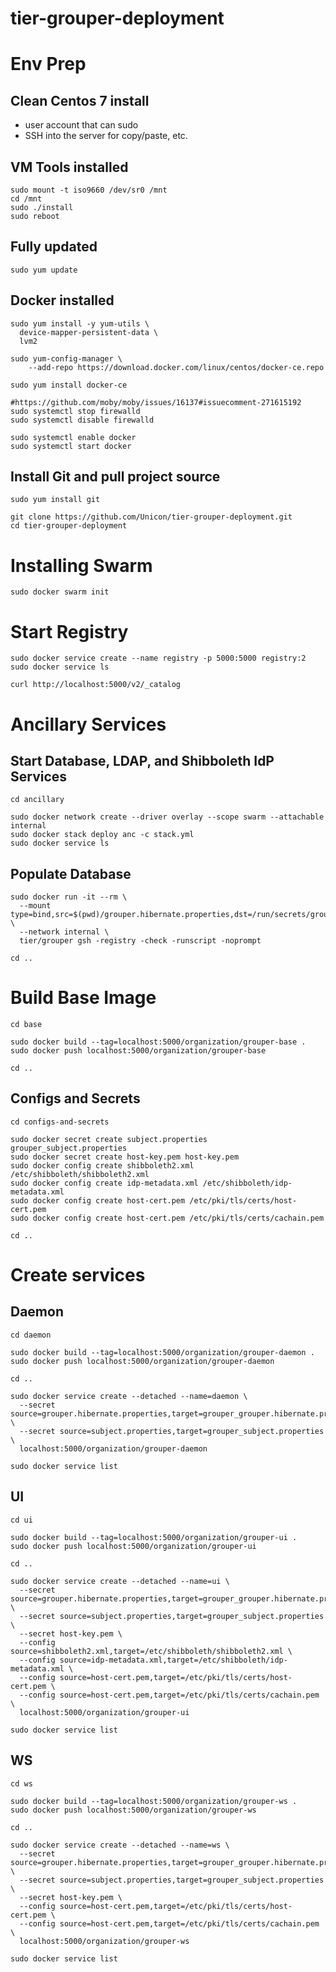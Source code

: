 # tier-grouper-deployment

# Env Prep

## Clean Centos 7 install

- user account that can sudo
- SSH into the server for copy/paste, etc.

## VM Tools installed 

```
sudo mount -t iso9660 /dev/sr0 /mnt
cd /mnt
sudo ./install
sudo reboot
```

## Fully updated

```
sudo yum update
```

## Docker installed

```
sudo yum install -y yum-utils \
  device-mapper-persistent-data \
  lvm2

sudo yum-config-manager \
    --add-repo https://download.docker.com/linux/centos/docker-ce.repo

sudo yum install docker-ce 

#https://github.com/moby/moby/issues/16137#issuecomment-271615192
sudo systemctl stop firewalld
sudo systemctl disable firewalld

sudo systemctl enable docker
sudo systemctl start docker
```

## Install Git and pull project source

```
sudo yum install git

git clone https://github.com/Unicon/tier-grouper-deployment.git
cd tier-grouper-deployment
```


# Installing Swarm

```
sudo docker swarm init
```

# Start Registry

```
sudo docker service create --name registry -p 5000:5000 registry:2
sudo docker service ls
```

```
curl http://localhost:5000/v2/_catalog
```

# Ancillary Services

## Start Database, LDAP, and Shibboleth IdP Services

```
cd ancillary

sudo docker network create --driver overlay --scope swarm --attachable internal
sudo docker stack deploy anc -c stack.yml
sudo docker service ls
```

## Populate Database

```
sudo docker run -it --rm \
  --mount type=bind,src=$(pwd)/grouper.hibernate.properties,dst=/run/secrets/grouper_grouper.hibernate.properties \
  --network internal \
  tier/grouper gsh -registry -check -runscript -noprompt

cd ..
```


# Build Base Image

```
cd base

sudo docker build --tag=localhost:5000/organization/grouper-base .
sudo docker push localhost:5000/organization/grouper-base

cd ..
```


## Configs and Secrets

```
cd configs-and-secrets

sudo docker secret create subject.properties grouper_subject.properties
sudo docker secret create host-key.pem host-key.pem
sudo docker config create shibboleth2.xml /etc/shibboleth/shibboleth2.xml
sudo docker config create idp-metadata.xml /etc/shibboleth/idp-metadata.xml
sudo docker config create host-cert.pem /etc/pki/tls/certs/host-cert.pem
sudo docker config create host-cert.pem /etc/pki/tls/certs/cachain.pem

cd ..
```

# Create services

## Daemon

```
cd daemon

sudo docker build --tag=localhost:5000/organization/grouper-daemon .
sudo docker push localhost:5000/organization/grouper-daemon

cd ..
```

```
sudo docker service create --detached --name=daemon \
  --secret source=grouper.hibernate.properties,target=grouper_grouper.hibernate.properties \
  --secret source=subject.properties,target=grouper_subject.properties \
  localhost:5000/organization/grouper-daemon

sudo docker service list
```

## UI

```
cd ui

sudo docker build --tag=localhost:5000/organization/grouper-ui .
sudo docker push localhost:5000/organization/grouper-ui

cd ..
```

```
sudo docker service create --detached --name=ui \
  --secret source=grouper.hibernate.properties,target=grouper_grouper.hibernate.properties \
  --secret source=subject.properties,target=grouper_subject.properties \  
  --secret host-key.pem \
  --config source=shibboleth2.xml,target=/etc/shibboleth/shibboleth2.xml \
  --config source=idp-metadata.xml,target=/etc/shibboleth/idp-metadata.xml \
  --config source=host-cert.pem,target=/etc/pki/tls/certs/host-cert.pem \
  --config source=host-cert.pem,target=/etc/pki/tls/certs/cachain.pem \
  localhost:5000/organization/grouper-ui
  
sudo docker service list
```

## WS

```
cd ws

sudo docker build --tag=localhost:5000/organization/grouper-ws .
sudo docker push localhost:5000/organization/grouper-ws

cd ..
```

```
sudo docker service create --detached --name=ws \
  --secret source=grouper.hibernate.properties,target=grouper_grouper.hibernate.properties \
  --secret source=subject.properties,target=grouper_subject.properties \
  --secret host-key.pem \
  --config source=host-cert.pem,target=/etc/pki/tls/certs/host-cert.pem \
  --config source=host-cert.pem,target=/etc/pki/tls/certs/cachain.pem \
  localhost:5000/organization/grouper-ws
  
sudo docker service list
```
